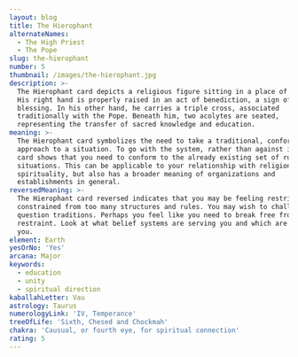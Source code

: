 ```yaml
---
layout: blog
title: The Hierophant
alternateNames:
  - The High Priest
  - The Pope
slug: the-hierophant
number: 5
thumbnail: /images/the-hierophant.jpg
description: >-
  The Hierophant card depicts a religious figure sitting in a place of worship.
  His right hand is properly raised in an act of benediction, a sign of
  blessing. In his other hand, he carries a triple cross, associated
  traditionally with the Pope. Beneath him, two acolytes are seated,
  representing the transfer of sacred knowledge and education.
meaning: >-
  The Hierophant card symbolizes the need to take a traditional, conformist
  approach to a situation. To go with the system, rather than against it. This
  card shows that you need to conform to the already existing set of rules and
  situations. This can be applicable to your relationship with religion or
  spirituality, but also has a broader meaning of organizations and
  establishments in general.
reversedMeaning: >-
  The Hierophant card reversed indicates that you may be feeling restricted and
  constrained from too many structures and rules. You may wish to challenge or
  question traditions. Perhaps you feel like you need to break free from a
  restraint. Look at what belief systems are serving you and which are hindering
  you.
element: Earth
yesOrNo: 'Yes'
arcana: Major
keywords:
  - education
  - unity
  - spiritual direction
kaballahLetter: Vau
astrology: Taurus
numerologyLink: 'IV, Temperance'
treeOfLife: 'Sixth, Chesed and Chockmah'
chakra: 'Causual, or fourth eye, for spiritual connection'
rating: 5
---
```


